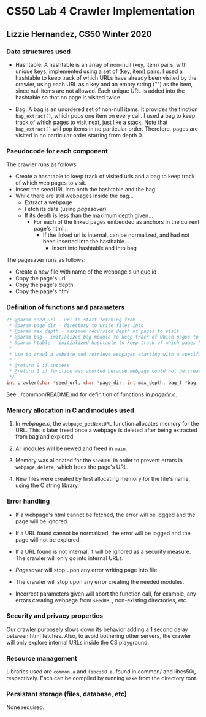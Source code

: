 # CS50 Lab 4 Crawler Implementation
## Lizzie Hernandez, CS50 Winter 2020

### Data structures used

* Hashtable: A hashtable is an array of non-null (key, item) pairs, with unique keys, implemented using a set of (key, item) pairs. I used a hashtable to keep track of which URLs have already been visited by the crawler, using each URL as a key and an empty string ("") as the item, since null items are not allowed. Each unique URL is added into the hashtable so that no page is visited twice.

* Bag: A bag is an unordered set of non-null items. It provides the finction `bag_extract()`, which pops one item on every call. I used a bag to keep track of which pages to visit next, just like a stack. Note that `bag_extract()` will pop items in no particular order. Therefore, pages are visited in no particular order starting from depth 0.

### Pseudocode for each component

The crawler runs as follows:

- Create a hashtable to keep track of visited urls and a bag to keep track of which web pages to visit.
- Insert the seedURL into both the hashtable and the bag
- While there are still webpages inside the bag...
    - Extract a webpage
    - Fetch its data (using *pagesaver*)
    - If its depth is less than the maximum depth given...
        - For each of the linked pages embedded as anchors in the current page's html...
            - If the linked url is internal, can be normalized, and had not been inserted into the hasthable...
                - Insert into hashtable and into bag

The pagesaver runs as follows:

- Create a new file with name of the webpage's unique id
- Copy the page's url
- Copy the page's depth
- Copy the page's html


### Definition of functions and parameters

```c
/* @param seed_url - url to start fetching from
 * @param page_dir - directory to write files into
 * @param max_depth - maximum recursion depth of pages to visit
 * @param bag - initialized bag module to keep track of which pages to visit
 * @param htable - initialized hashtable to keep track of which pages have been visited
 * 
 * Use to crawl a website and retrieve webpages starting with a specified URL
 * 
 * @return 0 if success
 * @return 1 if function was aborted because webpage could not be created from seedURL
 */
int crawler(char *seed_url, char *page_dir, int max_depth, bag_t *bag, hashtable_t *htable);
```

See ../common/README.md for definition of functions in *pagedir.c*.

### Memory allocation in C and modules used

1. In *webpage.c*, the `webpage_getNextURL` function allocates memory for the URL. This is later freed once a webpage is deleted after being extracted from bag and explored.

2. All modules will be newed and freed in `main`.

3. Memory was allocated for the `seedURL` in order to prevent errors in `webpage_delete`, which frees the page's URL.

4. New files were created by first allocating memory for the file's name, using the C string library.


### Error handling

* If a webpage's html cannot be fetched, the error will be logged and the page will be ignored.

* If a URL found cannot be normalized, the error will be logged and the page will not be explored.

* If a URL found is not internal, it will be ignored as a security measure. The crawler will only go into internal URLs.

* *Pagesaver* will stop upon any error writing page into file.

* The crawler will stop upon any error creating the needed modules.

* Incorrect parameters given will abort the function call, for example, any errors creating webpage from `seedURL`, non-existing directories, etc.

### Security and privacy properties

Our crawler purposely slows down its behavior adding a 1 second delay between html fetches. Also, to avoid bothering other servers, the crawler will only explore internal URLs inside the CS playground.

### Resource management

Libraries used are `common.a` and `libcs50.a`, found in common/ and libcs50/, respectively. Each can be compiled by running `make` from the directory root.


### Persistant storage (files, database, etc)

None required.

